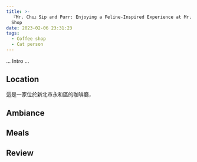 ```yaml
---
title: >-
  『Mr. Chu』Sip and Purr: Enjoying a Feline-Inspired Experience at Mr. Chu Coffee
  Shop
date: 2023-02-06 23:31:23
tags: 
  - Coffee shop
  - Cat person
---
```


... Intro ...


<!-- more -->
## Location
這是一家位於新北市永和區的咖啡廳，

## Ambiance

## Meals

## Review
